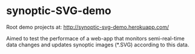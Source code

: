synoptic-SVG-demo
=================

Root demo projects at:
http://synoptic-svg-demo.herokuapp.com/

Aimed to test the performace of a web-app that monitors semi-real-time data changes and updates synoptic images (*.SVG) according to this data.
